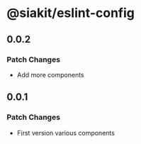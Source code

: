 # @siakit/eslint-config

## 0.0.2

### Patch Changes

- Add more components

## 0.0.1

### Patch Changes

- First version various components
